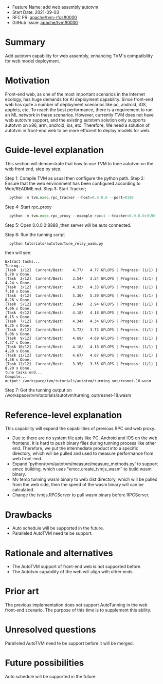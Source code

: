 - Feature Name: add web assembly autotvm
- Start Date: 2021-09-03
- RFC PR: [apache/tvm-rfcs#0000](https://github.com/apache/tvm-rfcs/pull/0000)
- GitHub Issue: [apache/tvm#0000](https://github.com/apache/tvm/issues/0000)

# Summary
[summary]: #summary

Add autotvm capability for web assembly, enhancing TVM's compatibility for web model deployment.

# Motivation
[motivation]: #motivation

Front-end web, as one of the most important scenarios in the Internet ecology, has huge demands for 
AI deployment capability. Since front-end web has quite a number of deployment scenarios like pc, android, 
iOS, applets, etc. To reach the best performance, there is a requirement to run an ML network in these scenarios.
However, currently TVM does not have web autotvm support, and the existing autotvm solution only supports autotvm 
on x86, arm, android, ios, etc. Therefore, We need a solution of autotvm in front-end web to be more 
efficient to deploy models for web.


# Guide-level explanation
[guide-level-explanation]: #guide-level-explanation

This section will demonstrate that how to use TVM to tune autotvm on the web front end, step by step.

Step 1: Compile TVM as usual then configure the python path.
Step 2: Ensure that the web environment has been configured according to Web/README.md.
Step 3: Start Tracker;

``` python
  python -m tvm.exec.rpc_tracker --host=0.0.0.0 --port=9190
```
Step 4: Start rpc_proxy

``` python
  python -m tvm.exec.rpc_proxy --example-rpc=1 --tracker=0.0.0.0:9190
```
Step 5: Open 0.0.0.0:8888 ,then server will be auto connected.

Step 6: Run the tunning script
``` python
  python tutorials/autotvm/tune_relay_wasm.py
```

then will see:
```
Extract tasks...
Tuning...
[Task  1/12]  Current/Best:    4.77/   4.77 GFLOPS | Progress: (1/1) | 5.70 s Done.
[Task  2/12]  Current/Best:    3.54/   3.54 GFLOPS | Progress: (1/1) | 4.24 s Done.
[Task  3/12]  Current/Best:    4.33/   4.33 GFLOPS | Progress: (1/1) | 7.18 s Done.
[Task  4/12]  Current/Best:    5.30/   5.30 GFLOPS | Progress: (1/1) | 8.28 s Done.
[Task  5/12]  Current/Best:    2.94/   2.94 GFLOPS | Progress: (1/1) | 4.06 s Done.
[Task  6/12]  Current/Best:    4.18/   4.18 GFLOPS | Progress: (1/1) | 6.15 s Done.
[Task  7/12]  Current/Best:    4.34/   4.34 GFLOPS | Progress: (1/1) | 6.35 s Done.
[Task  8/12]  Current/Best:    3.72/   3.72 GFLOPS | Progress: (1/1) | 5.06 s Done.
[Task  9/12]  Current/Best:    4.69/   4.69 GFLOPS | Progress: (1/1) | 4.37 s Done.
[Task 10/12]  Current/Best:    4.18/   4.18 GFLOPS | Progress: (1/1) | 4.20 s Done.
[Task 11/12]  Current/Best:    4.67/   4.67 GFLOPS | Progress: (1/1) | 4.58 s Done.
[Task 12/12]  Current/Best:    3.35/   3.35 GFLOPS | Progress: (1/1) | 8.20 s Done.
tune tasks end...
Compile...
output: /workspace/tvm/tutorials/autotvm/turning_out/resnet-18.wasm

```
Step 7: Got the tunning output on /workspace/tvm/tutorials/autotvm/turning_out/resnet-18.wasm


# Reference-level explanation
[reference-level-explanation]: #reference-level-explanation

This capability will expand the capabilities of previous RPC and web proxy.

- Due to there are no system file apis like PC, Android and IOS on the web frontend, it is hard to push binary files during tunning process like other end. Therefore, we put the intermediate product into a specific directory, which will be pulled and used to measure performance from web front-end.
- Expand 'python/tvm/autotvm/measure/measure_methods.py' to support emcc building, which 
  uses "emcc.create_tvmjs_wasm" to build wasm binary.
- Mv temp tunning wasm binary to web dist directory, which will be pulled from the web side, then the speed of the wasm binary will can be calculated.
- Change the tvmjs.RPCServer to pull wasm binary before RPCServer.


# Drawbacks
[drawbacks]: #drawbacks

- Auto schedule will be supported in the future.
- Paralleled AutoTVM need te be support.

# Rationale and alternatives
[rationale-and-alternatives]: #rationale-and-alternatives

- The AutoTVM support of front-end web is not supported before.
- The Autotvm capability of the web will align with other ends.

# Prior art
[prior-art]: #prior-art
The previous implementation does not support AutoTunning in the web front-end scenario. The purpose of this time is to supplement this ability.

# Unresolved questions
[unresolved-questions]: #unresolved-questions

Paralleled AutoTVM need te be support before it will be merged.

# Future possibilities
[future-possibilities]: #future-possibilities

Auto schedule will be supported in the future.

